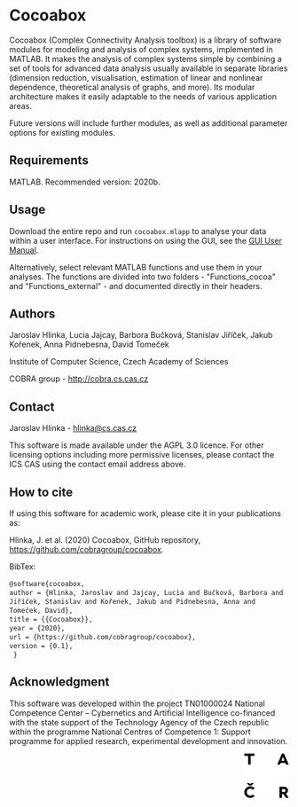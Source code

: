 # Cocoabox

Cocoabox (Complex Connectivity Analysis toolbox) is a library of software modules for modeling and analysis of complex systems, implemented in MATLAB. It makes the analysis of complex systems simple by combining a set of tools for advanced data analysis usually available in separate libraries (dimension reduction, visualisation, estimation of linear and nonlinear dependence, theoretical analysis of graphs, and more). Its modular architecture makes it easily adaptable to the needs of various application areas. 

Future versions will include further modules, as well as additional parameter options for existing modules.

## Requirements
MATLAB. Recommended version: 2020b.

## Usage
Download the entire repo and run `cocoabox.mlapp` to analyse your data within a user interface. For instructions on using the GUI, see the [GUI User Manual](GUI_UserManual.md).

Alternatively, select relevant MATLAB functions and use them in your analyses. The functions are divided into two folders - "Functions_cocoa" and "Functions_external" - and documented directly in their headers. 

## Authors 
Jaroslav Hlinka, Lucia Jajcay, Barbora Bučková, Stanislav Jiříček, Jakub Kořenek, Anna Pidnebesna, David Tomeček

Institute of Computer Science, Czech Academy of Sciences

COBRA group - http://cobra.cs.cas.cz 

## Contact
Jaroslav Hlinka - hlinka@cs.cas.cz

This software is made available under the AGPL 3.0 licence. For other licensing options including more permissive licenses, please contact the ICS CAS using the contact email address above.

## How to cite
If using this software for academic work, please cite it in your publications as:

Hlinka, J. et al. (2020) Cocoabox, GitHub repository, https://github.com/cobragroup/cocoabox.

BibTex:
```
@software{cocoabox, 
author = {Hlinka, Jaroslav and Jajcay, Lucia and Bučková, Barbora and Jiříček, Stanislav and Kořenek, Jakub and Pidnebesna, Anna and Tomeček, David}, 
title = {{Cocoabox}}, 
year = {2020}, 
url = {https://github.com/cobragroup/cocoabox},
version = {0.1}, 
 }
```

## Acknowledgment
This software was developed within the project TN01000024 National Competence Center – Cybernetics and Artificial Intelligence co-financed with the state support of the Technology Agency of the Czech republic within the programme National Centres of Competence 1: Support programme for applied research, experimental development and innovation.
<p align="right">
 <a href="https://www.tacr.cz/en/">
    <img src="/tacr_logo_bw.png" alt="logo TACR" height="80px">
 </a>
</p>
